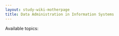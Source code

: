 ```yaml
---
layout: study-wiki-motherpage
title: Data Administration in Information Systems
---
```


Available topics:
